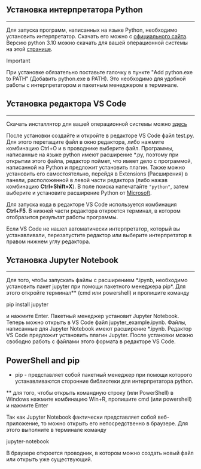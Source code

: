 ## Установка интерпретатора Python
-------------------------------
Для запуска программ, написанных на языке Python, необходимо установить интерпретатор. Скачать его можно с [официального сайта](https://www.python.org/). Версию python 3.10 можно скачать для вашей операционной системы на этой [странице](https://www.python.org/downloads/release/python-31010/).
>[!IMPORTANT]
>При установке обязательно поставьте галочку в пункте "Add python.exe to PATH" (Добавить python.exe в PATH). Это необходимо для удобной работы с интерпретатором и пакетным менеджером в терминале.

## Установка редактора VS Code
---------------------------
Скачать инсталлятор для вашей операционной системы можно [здесь](https://code.visualstudio.com/download)

После установки создайте и откройте в редакторе VS Code файл test.py. Для этого перетащите файл в окно редактора, либо нажмите комбинацию Ctrl+O и в проводнике выберите файл. Программы, написанные на языке python имеют расширение \*.py, поэтому при открытии этого файла, редактор поймет, что имеет дело с программой, написанной на Python и предложит установить плагин. Также можно установить его самостоятельно, перейдя в Extensions (Расширения) в панели, расположенной в левой части редактора (либо нажав комбинацию **Ctrl+Shift+X**). В поле поиска напечатайте `"python"`, затем выберите и установите расширение Python от [Microsoft](#location).

Для запуска кода в редакторе VS Code используется комбинация **Ctrl+F5**. В нижней части редактора откроется терминал, в котором отобразится результат работы программы.

Если VS Code не нашел автоматически интерпретатор, который вы устанавливали, перезапустите редактор или выберите интерпретатор в правом нижнем углу редактора.

## Установка Jupyter Notebook
--------------------------
Для того, чтобы запускать файлы с расширением \*.ipynb, необходимо установить пакет jupyter при помощи пакетного менеджера pip*. Для этого откройте терминал** (cmd или powershell) и пропишите команду

pip install jupyter

и нажмите Enter. Пакетный менеджер установит Jupyter Notebook. Теперь можно открыть в VS Code файл jupyter_example.ipynb. Файлы, написанные для Jupyter Notebook имеют расширение *.ipynb. Редактор VS Code предложит установить плагин Jupyter. После установки можно свободно работь с файлами этого формата в редакторе VS Code.

## <a name="location"></a>PowerShell and pip
* pip - представляет собой пакетный менеджер при помощи которого устанавливаются сторонние библиотеки для интерпретатора python.

** для того, чтобы открыть командную строку (или PowerShell) в Windows нажмите комбинацию Win+R, пропишите cmd (или powershell) и нажмите Enter

Так как Jupyter Notebook фактически представляет собой веб-приложение, то можно открыть его непосредственно в браузере. Для этого выполните в терминале команду

jupyter-notebook 

В браузере откроется проводник, в котором можно создать новый файл или открыть уже существующий.
